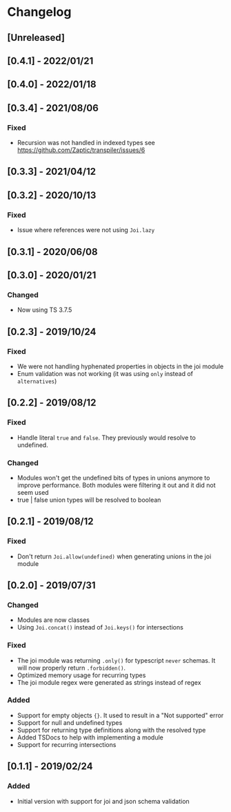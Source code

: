 # Changelog

## [Unreleased]

## [0.4.1] - 2022/01/21

## [0.4.0] - 2022/01/18

## [0.3.4] - 2021/08/06

### Fixed

- Recursion was not handled in indexed types see https://github.com/Zaptic/transpiler/issues/6

## [0.3.3] - 2021/04/12

## [0.3.2] - 2020/10/13

### Fixed

- Issue where references were not using `Joi.lazy`

## [0.3.1] - 2020/06/08

## [0.3.0] - 2020/01/21

### Changed
- Now using TS 3.7.5

## [0.2.3] - 2019/10/24

### Fixed

- We were not handling hyphenated properties in objects in the joi module
- Enum validation was not working (it was using `only` instead of `alternatives`)

## [0.2.2] - 2019/08/12

### Fixed

- Handle literal `true` and `false`. They previously would resolve to undefined.

### Changed

- Modules won't get the undefined bits of types in unions anymore to improve performance.
  Both modules were filtering it out and it did not seem used
- true | false union types will be resolved to boolean

## [0.2.1] - 2019/08/12

### Fixed

- Don't return `Joi.allow(undefined)` when generating unions in the joi module

## [0.2.0] - 2019/07/31

### Changed

- Modules are now classes
- Using `Joi.concat()` instead of `Joi.keys()` for intersections

### Fixed

- The joi module was returning `.only()` for typescript `never` schemas. It will now properly return `.forbidden()`.
- Optimized memory usage for recurring types
- The joi module regex were generated as strings instead of regex

### Added

- Support for empty objects `{}`. It used to result in a "Not supported" error
- Support for null and undefined types
- Support for returning type definitions along with the resolved type
- Added TSDocs to help with implementing a module
- Support for recurring intersections

## [0.1.1] - 2019/02/24

### Added

- Initial version with support for joi and json schema validation
